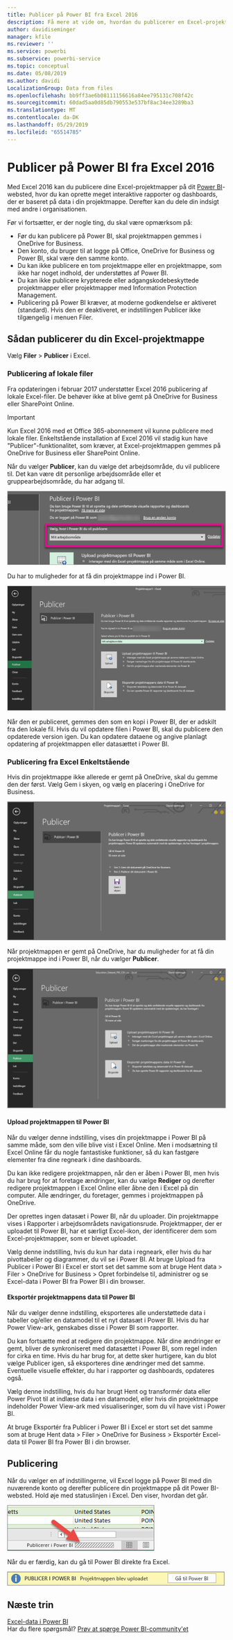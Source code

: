 ```yaml
---
title: Publicer på Power BI fra Excel 2016
description: Få mere at vide om, hvordan du publicerer en Excel-projektmappe på Power BI-webstedet.
author: davidiseminger
manager: kfile
ms.reviewer: ''
ms.service: powerbi
ms.subservice: powerbi-service
ms.topic: conceptual
ms.date: 05/08/2019
ms.author: davidi
LocalizationGroup: Data from files
ms.openlocfilehash: bb9ff3ae6b08111156616a84ee795131c708f42c
ms.sourcegitcommit: 60dad5aa0d85db790553e537bf8ac34ee3289ba3
ms.translationtype: MT
ms.contentlocale: da-DK
ms.lasthandoff: 05/29/2019
ms.locfileid: "65514785"
---
```

# <a name="publish-to-power-bi-from-excel-2016"></a>Publicer på Power BI fra Excel 2016
Med Excel 2016 kan du publicere dine Excel-projektmapper på dit [Power BI](https://powerbi.microsoft.com)-websted, hvor du kan oprette meget interaktive rapporter og dashboards, der er baseret på data i din projektmappe. Derefter kan du dele din indsigt med andre i organisationen.

Før vi fortsætter, er der nogle ting, du skal være opmærksom på:

* Før du kan publicere på Power BI, skal projektmappen gemmes i OneDrive for Business.
* Den konto, du bruger til at logge på Office, OneDrive for Business og Power BI, skal være den samme konto.
* Du kan ikke publicere en tom projektmappe eller en projektmappe, som ikke har noget indhold, der understøttes af Power BI.
* Du kan ikke publicere krypterede eller adgangskodebeskyttede projektmapper eller projektmapper med Information Protection Management.
* Publicering på Power BI kræver, at moderne godkendelse er aktiveret (standard). Hvis den er deaktiveret, er indstillingen Publicer ikke tilgængelig i menuen Filer.

## <a name="to-publish-your-excel-workbook"></a>Sådan publicerer du din Excel-projektmappe
Vælg **Filer** > **Publicer** i Excel.

### <a name="local-file-publishing"></a>Publicering af lokale filer
Fra opdateringen i februar 2017 understøtter Excel 2016 publicering af lokale Excel-filer. De behøver ikke at blive gemt på OneDrive for Business eller SharePoint Online.

> [!IMPORTANT]
> Kun Excel 2016 med et Office 365-abonnement vil kunne publicere med lokale filer. Enkeltstående installation af Excel 2016 vil stadig kun have "Publicer"-funktionalitet, som kræver, at Excel-projektmappen gemmes på OneDrive for Business eller SharePoint Online.
> 
> 

Når du vælger **Publicer**, kan du vælge det arbejdsområde, du vil publicere til. Det kan være dit personlige arbejdsområde eller et gruppearbejdsområde, du har adgang til.

![](media/service-publish-from-excel/pbi_choose_workspace.png)

Du har to muligheder for at få din projektmappe ind i Power BI.

![](media/service-publish-from-excel/pbi_uploadexport3.png)

Når den er publiceret, gemmes den som en kopi i Power BI, der er adskilt fra den lokale fil. Hvis du vil opdatere filen i Power BI, skal du publicere den opdaterede version igen. Du kan opdatere dataene og angive planlagt opdatering af projektmappen eller datasættet i Power BI.

### <a name="publishing-from-excel-standalone"></a>Publicering fra Excel Enkeltstående
Hvis din projektmappe ikke allerede er gemt på OneDrive, skal du gemme den der først. Vælg Gem i skyen, og vælg en placering i OneDrive for Business.

![](media/service-publish-from-excel/pbi_savetoonedrive2.png)

Når projektmappen er gemt på OneDrive, har du muligheder for at få din projektmappe ind i Power BI, når du vælger **Publicer**.

![](media/service-publish-from-excel/pbi_uploadexport2.png)

#### <a name="upload-your-workbook-to-power-bi"></a>Upload projektmappen til Power BI
Når du vælger denne indstilling, vises din projektmappe i Power BI på samme måde, som den ville blive vist i Excel Online. Men i modsætning til Excel Online får du nogle fantastiske funktioner, så du kan fastgøre elementer fra dine regneark i dine dashboards.

Du kan ikke redigere projektmappen, når den er åben i Power BI, men hvis du har brug for at foretage ændringer, kan du vælge **Rediger** og derefter redigere projektmappen i Excel Online eller åbne den i Excel på din computer. Alle ændringer, du foretager, gemmes i projektmappen på OneDrive.

Der oprettes ingen datasæt i Power BI, når du uploader. Din projektmappe vises i Rapporter i arbejdsområdets navigationsrude. Projektmapper, der er uploadet til Power BI, har et særligt Excel-ikon, der identificerer dem som Excel-projektmapper, som er blevet uploadet.

Vælg denne indstilling, hvis du kun har data i regneark, eller hvis du har pivottabeller og diagrammer, du vil se i Power BI.
At bruge Upload fra Publicer i Power BI i Excel er stort set det samme som at bruge Hent data > Filer > OneDrive for Business > Opret forbindelse til, administrer og se Excel-data i Power BI fra Power BI i din browser.

#### <a name="export-workbook-data-to-power-bi"></a>Eksportér projektmappens data til Power BI
Når du vælger denne indstilling, eksporteres alle understøttede data i tabeller og/eller en datamodel til et nyt datasæt i Power BI. Hvis du har Power View-ark, genskabes disse i Power BI som rapporter.

Du kan fortsætte med at redigere din projektmappe. Når dine ændringer er gemt, bliver de synkroniseret med datasættet i Power BI, som regel inden for cirka en time. Hvis du har brug for, at dette sker hurtigere, kan du blot vælge Publicer igen, så eksporteres dine ændringer med det samme. Eventuelle visuelle effekter, du har i rapporter og dashboards, opdateres også.

Vælg denne indstilling, hvis du har brugt Hent og transformér data eller Power Pivot til at indlæse data i en datamodel, eller hvis din projektmappe indeholder Power View-ark med visualiseringer, som du vil have vist i Power BI.

At bruge Eksportér fra Publicer i Power BI i Excel er stort set det samme som at bruge Hent data > Filer > OneDrive for Business > Eksportér Excel-data til Power BI fra Power BI i din browser.

## <a name="publishing"></a>Publicering
Når du vælger en af indstillingerne, vil Excel logge på Power BI med din nuværende konto og derefter publicere din projektmappe på dit Power BI-websted. Hold øje med statuslinjen i Excel. Den viser, hvordan det går.

![](media/service-publish-from-excel/pbi_publishingstatus.png)

Når du er færdig, kan du gå til Power BI direkte fra Excel.

![](media/service-publish-from-excel/pbi_gotopbi.png)

## <a name="next-steps"></a>Næste trin
[Excel-data i Power BI](service-excel-workbook-files.md)  
Har du flere spørgsmål? [Prøv at spørge Power BI-community'et](http://community.powerbi.com/)

